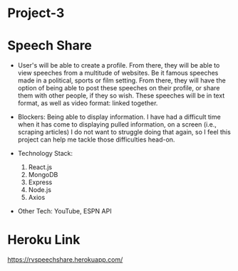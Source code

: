 # Project-3

# Speech Share

* User's will be able to create a profile. From there, they will be able to view speeches from a multitude of websites. Be it famous speeches made in a political, sports or film setting. From there, they will have the option of being able to post these speeches on their profile, or share them with other people, if they so wish. These speeches will be in text format, as well as video format: linked together.

* Blockers: Being able to display information. I have had a difficult time when it has come to displaying pulled information, on a screen (i.e., scraping articles) I do not want to struggle doing that again, so I feel this project can help me tackle those difficulties head-on.

* Technology Stack:
    1. React.js
    2. MongoDB
    3. Express
    4. Node.js
    5. Axios

* Other Tech: YouTube, ESPN API

# Heroku Link
https://rvspeechshare.herokuapp.com/